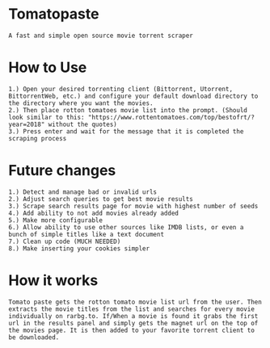 # Tomatopaste
 	A fast and simple open source movie torrent scraper

# How to Use
	1.) Open your desired torrenting client (Bittorrent, Utorrent, BittorrentWeb, etc.) and configure your default download directory to the directory where you want the movies.
	2.) Then place rotton tomatoes movie list into the prompt. (Should look similar to this: "https://www.rottentomatoes.com/top/bestofrt/?year=2018" without the quotes)
	3.) Press enter and wait for the message that it is completed the scraping process

# Future changes
	1.) Detect and manage bad or invalid urls
	2.) Adjust search queries to get best movie results
	3.) Scrape search results page for movie with highest number of seeds
	4.) Add ability to not add movies already added
	5.) Make more configurable
	6.) Allow ability to use other sources like IMDB lists, or even a bunch of simple titles like a text document
	7.) Clean up code (MUCH NEEDED)
	8.) Make inserting your cookies simpler

# How it works
	Tomato paste gets the rotton tomato movie list url from the user. Then extracts the movie titles from the list and searches for every movie individually on rarbg.to. If/When a movie is found it grabs the first url in the results panel and simply gets the magnet url on the top of the movies page. It is then added to your favorite torrent client to be downloaded.